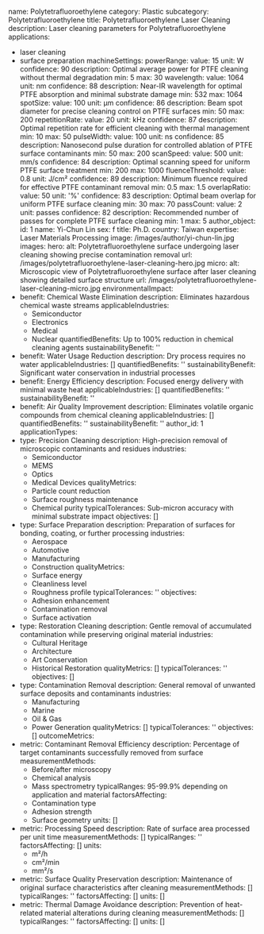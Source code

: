 name: Polytetrafluoroethylene
category: Plastic
subcategory: Polytetrafluoroethylene
title: Polytetrafluoroethylene Laser Cleaning
description: Laser cleaning parameters for Polytetrafluoroethylene
applications:
- laser cleaning
- surface preparation
machineSettings:
  powerRange:
    value: 15
    unit: W
    confidence: 90
    description: Optimal average power for PTFE cleaning without thermal degradation
    min: 5
    max: 30
  wavelength:
    value: 1064
    unit: nm
    confidence: 88
    description: Near-IR wavelength for optimal PTFE absorption and minimal substrate
      damage
    min: 532
    max: 1064
  spotSize:
    value: 100
    unit: μm
    confidence: 86
    description: Beam spot diameter for precise cleaning control on PTFE surfaces
    min: 50
    max: 200
  repetitionRate:
    value: 20
    unit: kHz
    confidence: 87
    description: Optimal repetition rate for efficient cleaning with thermal management
    min: 10
    max: 50
  pulseWidth:
    value: 100
    unit: ns
    confidence: 85
    description: Nanosecond pulse duration for controlled ablation of PTFE surface
      contaminants
    min: 50
    max: 200
  scanSpeed:
    value: 500
    unit: mm/s
    confidence: 84
    description: Optimal scanning speed for uniform PTFE surface treatment
    min: 200
    max: 1000
  fluenceThreshold:
    value: 0.8
    unit: J/cm²
    confidence: 89
    description: Minimum fluence required for effective PTFE contaminant removal
    min: 0.5
    max: 1.5
  overlapRatio:
    value: 50
    unit: '%'
    confidence: 83
    description: Optimal beam overlap for uniform PTFE surface cleaning
    min: 30
    max: 70
  passCount:
    value: 2
    unit: passes
    confidence: 82
    description: Recommended number of passes for complete PTFE surface cleaning
    min: 1
    max: 5
author_object:
  id: 1
  name: Yi-Chun Lin
  sex: f
  title: Ph.D.
  country: Taiwan
  expertise: Laser Materials Processing
  image: /images/author/yi-chun-lin.jpg
images:
  hero:
    alt: Polytetrafluoroethylene surface undergoing laser cleaning showing precise
      contamination removal
    url: /images/polytetrafluoroethylene-laser-cleaning-hero.jpg
  micro:
    alt: Microscopic view of Polytetrafluoroethylene surface after laser cleaning
      showing detailed surface structure
    url: /images/polytetrafluoroethylene-laser-cleaning-micro.jpg
environmentalImpact:
- benefit: Chemical Waste Elimination
  description: Eliminates hazardous chemical waste streams
  applicableIndustries:
  - Semiconductor
  - Electronics
  - Medical
  - Nuclear
  quantifiedBenefits: Up to 100% reduction in chemical cleaning agents
  sustainabilityBenefit: ''
- benefit: Water Usage Reduction
  description: Dry process requires no water
  applicableIndustries: []
  quantifiedBenefits: ''
  sustainabilityBenefit: Significant water conservation in industrial processes
- benefit: Energy Efficiency
  description: Focused energy delivery with minimal waste heat
  applicableIndustries: []
  quantifiedBenefits: ''
  sustainabilityBenefit: ''
- benefit: Air Quality Improvement
  description: Eliminates volatile organic compounds from chemical cleaning
  applicableIndustries: []
  quantifiedBenefits: ''
  sustainabilityBenefit: ''
author_id: 1
applicationTypes:
- type: Precision Cleaning
  description: High-precision removal of microscopic contaminants and residues
  industries:
  - Semiconductor
  - MEMS
  - Optics
  - Medical Devices
  qualityMetrics:
  - Particle count reduction
  - Surface roughness maintenance
  - Chemical purity
  typicalTolerances: Sub-micron accuracy with minimal substrate impact
  objectives: []
- type: Surface Preparation
  description: Preparation of surfaces for bonding, coating, or further processing
  industries:
  - Aerospace
  - Automotive
  - Manufacturing
  - Construction
  qualityMetrics:
  - Surface energy
  - Cleanliness level
  - Roughness profile
  typicalTolerances: ''
  objectives:
  - Adhesion enhancement
  - Contamination removal
  - Surface activation
- type: Restoration Cleaning
  description: Gentle removal of accumulated contamination while preserving original
    material
  industries:
  - Cultural Heritage
  - Architecture
  - Art Conservation
  - Historical Restoration
  qualityMetrics: []
  typicalTolerances: ''
  objectives: []
- type: Contamination Removal
  description: General removal of unwanted surface deposits and contaminants
  industries:
  - Manufacturing
  - Marine
  - Oil & Gas
  - Power Generation
  qualityMetrics: []
  typicalTolerances: ''
  objectives: []
outcomeMetrics:
- metric: Contaminant Removal Efficiency
  description: Percentage of target contaminants successfully removed from surface
  measurementMethods:
  - Before/after microscopy
  - Chemical analysis
  - Mass spectrometry
  typicalRanges: 95-99.9% depending on application and material
  factorsAffecting:
  - Contamination type
  - Adhesion strength
  - Surface geometry
  units: []
- metric: Processing Speed
  description: Rate of surface area processed per unit time
  measurementMethods: []
  typicalRanges: ''
  factorsAffecting: []
  units:
  - m²/h
  - cm²/min
  - mm²/s
- metric: Surface Quality Preservation
  description: Maintenance of original surface characteristics after cleaning
  measurementMethods: []
  typicalRanges: ''
  factorsAffecting: []
  units: []
- metric: Thermal Damage Avoidance
  description: Prevention of heat-related material alterations during cleaning
  measurementMethods: []
  typicalRanges: ''
  factorsAffecting: []
  units: []
